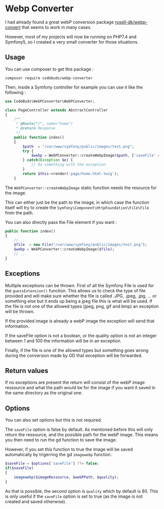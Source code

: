 # Webp Converter

I had already found a great webP conversion package [rosell-dk/webp-convert](https://packagist.org/packages/rosell-dk/webp-convert) that seems to work in many cases.

However, most of my projects will now be running on PHP7.4 and Symfony5, so I created a very small converter for those situations.

## Usage

You can use composer to get this package :

`composer require codebuds/webp-converter`

Then, inside a Symfony controller for example you can use it like the following :

``` php
use CodeBuds\WebPConverter\WebPConverter;

class PageController extends AbstractController
{
    /**
     * @Route("/", name="home")
     * @return Response
     */
    public function index()
    {
        $path  = "/var/www/symfony/public/images/test.png";
        try {
            $webp = WebPConverter::createWebpImage($path, ['saveFile' => true, 'quality' => 10]);
        } catch(Exception $e) {
            // Do something with the exception
        }
        return $this->render('page/home.html.twig');
    }
```

The `WebPConverter::createWebpImage` static function needs the resource for the image.

This can either just be the path to the image, in which case the function itself will try to create the `Symfony\Component\HttpFoundation\File\File` from the path.

You can also directly pass the File element if you want :

```php
public function index()
{
    // ...
    $file  = new File("/var/www/symfony/public/images/test.png");
    $webp = WebPConverter::createWebpImage($file);
    // ...
}
```

## Exceptions
Multiple exceptions can be thrown. First of all the Symfony File is used for the `guessExtension()` function.
This allows us to check the type of file provided and will make sure whether the file is called .JPG, .jpeg, .jpg, ... or something else but it ends up being a jpeg file this is what will be used.
If the file is not one of the allowed types (jpeg, png, gif and bmp) an exception will be thrown.

If the provided image is already a webP  image the exception will send that information.

If the saveFile option is not a boolean, or the quality option is not an integer between 1 and 100 the information will be in an exception.

Finally, if the file is one of the allowed types but something goes wrong during the conversion made by GD that exception will be forwarded.

## Return values

If no exceptions are present the return will consist of the webP image ressource and what the path would be for the image if you want it saved in the same directory as the original one.

## Options

You can also set options but this is not required.

The `saveFile` option is false by default. As mentioned before this will only return the ressource, and the possible path for the webP image.
This means you then need to run the gd function to save the image.

However, if you set this function to true the image will be saved automatically by trigerring the gd `imagewebp` function.

```php
$saveFile = $options['saveFile'] ??= false;
if($saveFile)
{
    imagewebp($imageRessource, $webPPath, $quality);
}
```

As that is possible, the second option is `quality` which by default is 80. This is only useful if the `saveFile` option is set to true (as the image is not created and saved otherwise).